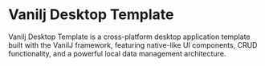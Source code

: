 # Vanilj Desktop Template
Vanilj Desktop Template is a cross-platform desktop application template built with the VanilJ framework, featuring native-like UI components, CRUD functionality, and a powerful local data management architecture.
